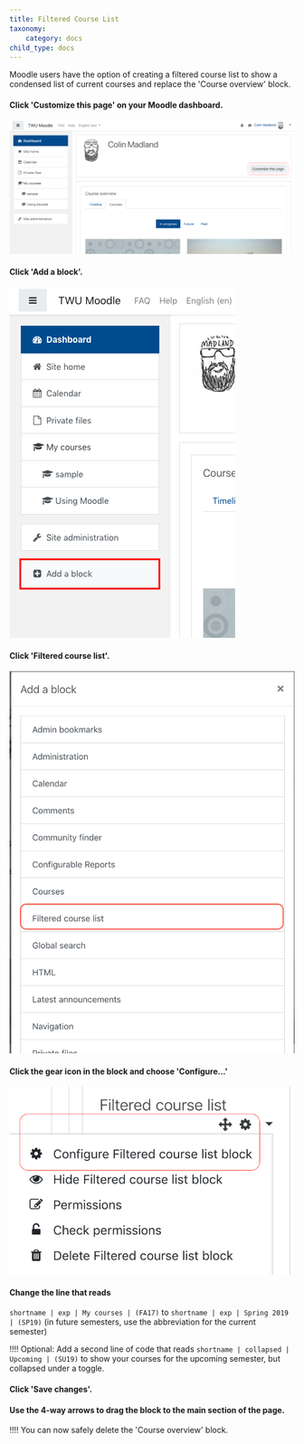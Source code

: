 ```yaml
---
title: Filtered Course List
taxonomy:
    category: docs
child_type: docs
---
```


Moodle users have the option of creating a filtered course list to show a condensed list of current courses and replace the 'Course overview' block.

#### Click 'Customize this page' on your Moodle dashboard.

![](filter-1.png)

#### Click 'Add a block'.

![](filter-2.png)

#### Click 'Filtered course list'.

![](filter-3.png)

#### Click the gear icon in the block and choose 'Configure...'

![](filter-4.png)

#### Change the line that reads

`shortname | exp | My courses | (FA17)` to `shortname | exp | Spring 2019 | (SP19)` (in future semesters, use the abbreviation for the current semester)

!!!! Optional: Add a second line of code that reads `shortname | collapsed | Upcoming | (SU19)` to show your courses for the upcoming semester, but collapsed under a toggle.

#### Click 'Save changes'.

#### Use the 4-way arrows to drag the block to the main section of the page.

!!!! You can now safely delete the 'Course overview' block.
